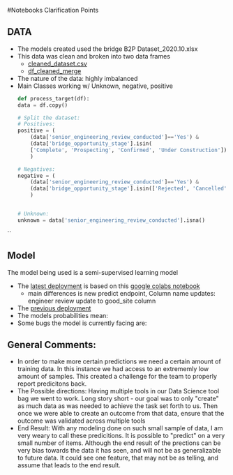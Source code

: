 #Notebooks Clarification Points

## DATA
- The models created used the bridge B2P Dataset_2020.10.xlsx
- This data was clean and broken into two data frames
    - [cleaned_dataset.csv](https://raw.githubusercontent.com/Lambda-School-Labs/bridges-to-prosperity-ds-d/main/Data/cleaned_dataset.csv)
    - [df_cleaned_merge](https://raw.githubusercontent.com/Lambda-School-Labs/bridges-to-prosperity-ds-d/main/Data/df_cleaned_merge) 
- The nature of the data: highly imbalanced
- Main Classes working w/ Unknown, negative, positive
  ```python
  def process_target(df):
  data = df.copy()

  # Split the dataset:
  # Positives:
  positive = (
      (data['senior_engineering_review_conducted']=='Yes') & 
      (data['bridge_opportunity_stage'].isin(
      ['Complete', 'Prospecting', 'Confirmed', 'Under Construction']))
      )
  
  # Negatives:
  negative = (
      (data['senior_engineering_review_conducted']=='Yes') & 
      (data['bridge_opportunity_stage'].isin(['Rejected', 'Cancelled']))
      )
  

  # Unknown:
  unknown = data['senior_engineering_review_conducted'].isna()
``


## Model 
The model being used is a semi-supervised learning model 
 - The [latest deployment](https://lab28dsk.bridgestoprosperity.dev/) is based on this [google colabs notebook](https://colab.research.google.com/github/Lambda-School-Labs/bridges-to-prosperity-ds-d/blob/main/notebooks/b2p_d.ipynb)
    - main differences is new predict endpoint, Column name updates: engineer review update to good_site column
 - The [previous deployment](https://b2pmergefinal.bridgestoprosperity.dev/)  
- The models probabilities mean:
- Some bugs the model is currently facing are: 



## General Comments:
-  In order to make more certain predictions we need a certain amount of training data. In this instance we had access to an extrememly low amount of samples. This created a challenge for the team 
to properly report predicitons back. 
- The Possible directions: Having multiple tools in our Data Science tool bag we went to work. Long story short - our goal was to only "create" as much data as was needed to achieve the task set forth to us. Then once we were able to create an outcome from that data, 
ensure that the outcome was validated across multiple tools
- End Result: With any modeling done on such small sample of data, I am very weary to call these predicitions. It is possible to "predict" on a very small number of items. Although the end result of the prections can be very bias towards the data it has seen, and will not be as generalizable to future data. It could see one feature, that may not be as telling, 
and assume that leads to the end result.
